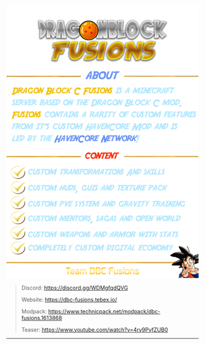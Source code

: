 
![](images/info1.png)  
![](images/info2.png)  

> Discord: https://discord.gg/WDMgfqdQVG
>
> Website: https://dbc-fusions.tebex.io/
>
> Modpack: https://www.technicpack.net/modpack/dbc-fusions.1613868
>
> Teaser: https://www.youtube.com/watch?v=4ry9PyfZUB0

----------------
